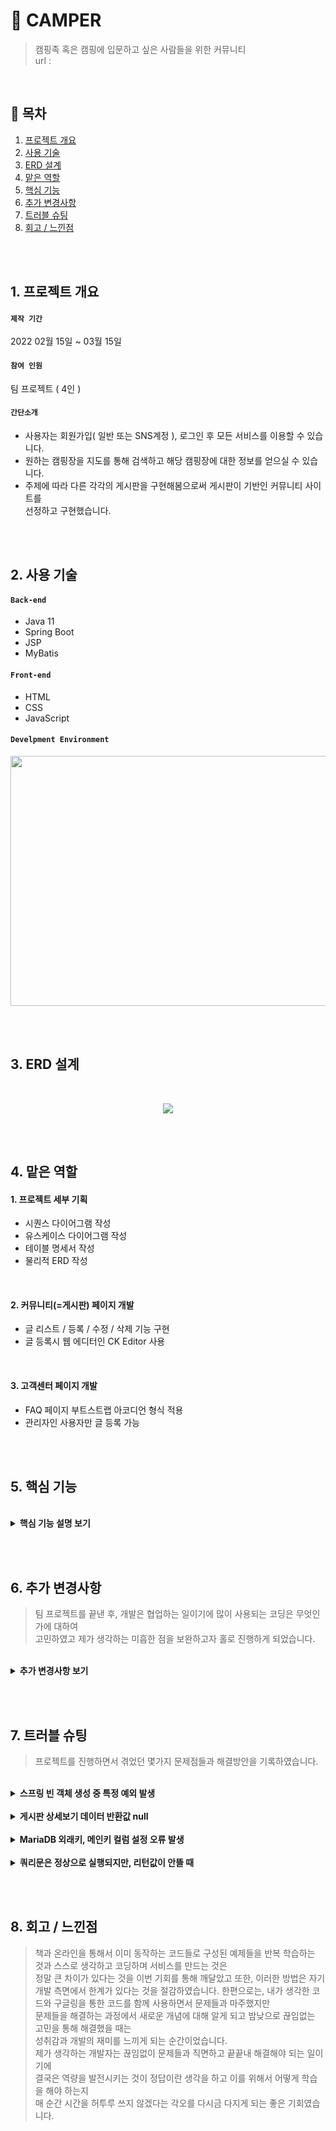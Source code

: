 # :pushpin: CAMPER
> 캠핑족 혹은 캠핑에 입문하고 싶은 사람들을 위한 커뮤니티  
> url : 

</br>

## :bookmark: 목차
1. [프로젝트 개요](#1-프로젝트-)
2. [사용 기술](#2-사용-기술)
3. [ERD 설계](#3-ERD-설계)
4. [맡은 역할](#4-맡은-역할)
5. [핵심 기능](#5-핵심-기능)
6. [추가 변경사항](#6-추가-변경사항)
7. [트러블 슈팅](#7-트러블-슈팅)
8. [회고 / 느낀점](#8-회고--느낀점)

</br></br>

## 1. 프로젝트 개요
#### `제작 기간`
2022 02월 15일 ~ 03월 15일  


#### `참여 인원`
팀 프로젝트 ( 4인 )  


#### `간단소개`
- 사용자는 회원가입( 일반 또는 SNS계정 ), 로그인 후 모든 서비스를 이용할 수 있습니다.
- 원하는 캠핑장을 지도를 통해 검색하고 해당 캠핑장에 대한 정보를 얻으실 수 있습니다.
- 주제에 따라 다른 각각의 게시판을 구현해봄으로써 게시판이 기반인 커뮤니티 사이트를  
선정하고 구현했습니다. 

</br></br>

## 2. 사용 기술
#### `Back-end`
  - Java 11
  - Spring Boot
  - JSP
  - MyBatis

#### `Front-end`
  - HTML
  - CSS
  - JavaScript
  
#### `Develpment Environment`
<p align="center">
<img src="https://user-images.githubusercontent.com/107043926/173319952-bf310141-537e-4820-88dc-05bb27d17615.png"
     width="1000" height="400">
</p>

</br></br>

## 3. ERD 설계
<br/>
<p align="center">
<img src="https://user-images.githubusercontent.com/107043926/173349847-2f931a2d-9fdb-49c1-907f-73e442e0a997.png">
</p>

</br></br>

## 4. 맡은 역할
#### 1. 프로젝트 세부 기획
  - 시퀀스 다이어그램 작성
  - 유스케이스 다이어그램 작성
  - 테이블 명세서 작성
  - 물리적 ERD 작성

</br>

#### 2. 커뮤니티(=게시판) 페이지 개발
  - 글 리스트 / 등록 / 수정 / 삭제 기능 구현
  - 글 등록시 웹 에디터인 CK Editor 사용

</br>

#### 3. 고객센터 페이지 개발
  - FAQ 페이지 부트스트랩 아코디언 형식 적용
  - 관리자인 사용자만 글 등록 가능

</br></br>

## 5. 핵심 기능
> 

</br>

<details>
<summary><b>핵심 기능 설명 보기</b></summary>
<div markdown="1">
  
<div>
</details>
  
</br></br>


## 6. 추가 변경사항

> 팀 프로젝트를 끝낸 후, 개발은 협업하는 일이기에 많이 사용되는 코딩은 무엇인가에 대하여    
> 고민하였고 제가 생각하는 미흡한 점을 보완하고자 홀로 진행하게 되었습니다.

</br>

<details>
<summary><b>추가 변경사항 보기</b></summary>
<div markdown="1">

### 6-1 커뮤니티 게시판 MyBatis 프레임워크로 변경
  SQL 문이 프로그래밍 소스 코드로부터 완전히 분리되어 아래 3가지 기능이 향상되고  
  실무에 많이 사용되므로 변경이 필수라고 생각했고 추가 진행사항으로 결정하고 실행에 옮겼습니다.
  - 코드의 간결성
  - 유지보수성 향상
  - 이식성 향상
  
  </br>
  
  기존 프로젝트의 디렉터리구조를 Mybatis를 적용해 아래와 같은 디렉터리 구조로 만들었습니다.
  
  </br>
  
  <p align="center">
  <img src="https://user-images.githubusercontent.com/107043926/173869875-78432eca-94d9-4c96-88d4-de3a37f387d8.png">
  </p>
  
  </br>
  
  <p align="center">
  <img src="https://user-images.githubusercontent.com/107043926/174450273-41865fa8-c2b0-43b8-9326-0adb9bc4e9e4.png">
  </p>
    
  </br>
  
  Mybatis 프레임워크를 적용하기 위해서 4개의 파일을 작성하고 Controller를 수정했습니다.
  <details>
  <summary><b>CommMapper.xml 코드 확인</b></summary>
    
  - Mybatis 사용목적 중 하나인 SQL문을 분리하기 위해 작성한다.
<div markdown="1">

```html
<?xml version="1.0" encoding="UTF-8"?>
<!DOCTYPE mapper 
PUBLIC "-//mybatis.org//DTD Mapper 3.0//EN" "http://mybatis.org/dtd/mybatis-3-mapper.dtd">
<mapper namespace="com.camper.community.mapper.CommMapper">

	<!-- 게시판 Mapper.xml -->
	
	<!-- 커뮤니티 캠핑로그 / 캠핑꿀팁 / 캠핑가자 List -->
	<select id="boardList" parameterType="com.camper.community.model.BoardTO" resultType="com.camper.community.model.BoardTO">
		SELECT PSEQ
	    		, TITLE
	            , NICK
	            , TYPE
	            , DATE_FORMAT( WDATE, '%y-%m-%d' ) AS WDATE
	    FROM p_table
	    WHERE TYPE = #{type}
	    ORDER BY PSEQ DESC
	    LIMIT 5 OFFSET #{offset}
	</select>
	
	<!-- 페이징 위한 게시글 count -->
	<select id="boardListCount" parameterType="com.camper.community.model.BoardTO" resultType="int" >
		SELECT COUNT(1)
		FROM p_table
		WHERE TYPE = #{type}
	</select>
	
	
	<!-- 커뮤니티 게시물 보기 -->
	<select id="viewBoard" parameterType="com.camper.community.model.BoardTO" resultType="com.camper.community.model.BoardTO">
		SELECT TITLE
	    		, NICK
	            , DATE_FORMAT( WDATE, '%y-%m-%d' ) AS WDATE
	            , CONTENT
	            , TYPE
	            , PSEQ 
	    FROM p_table 
	    WHERE PSEQ = #{pseq}
	</select>
	    
	    
	<!-- 커뮤니티 게시물 등록 -->
	<insert id="writeBoard" parameterType="com.camper.community.model.BoardTO">
		INSERT INTO p_table 
	    VALUES( 0, #{title}, #{nick}, #{pwd}, #{content}, #{type}, now(), #{heart}, #{preply} )
	</insert>
	
	
	<!--  커뮤니티 게시물 삭제 확인 -->
	<delete id="deleteOkBoard" parameterType="com.camper.community.model.BoardTO">
		DELETE FROM p_table 
	    WHERE PSEQ = #{pseq}
	</delete>
	
	
	<!-- 커뮤니티 게시물 수정 -->
	<select id="modifyBoard" parameterType="com.camper.community.model.BoardTO" resultType="com.camper.community.model.BoardTO">
		SELECT TITLE
				, NICK
				, CONTENT
				, TYPE
				, PSEQ
		FROM p_table 
		WHERE PSEQ = #{pseq}
	</select>
	
	
	<!-- 커뮤니티 게시물 수정 확인 -->
	 <update id="modifyOkBoard" parameterType="com.camper.community.model.BoardTO">
		UPDATE p_table SET TITLE = #{title}, CONTENT = #{content} 
	    WHERE PSEQ = #{pseq}
	</update>   
	    
	    
	<!-- 공지사항 List -->
	<select id="noticeList" parameterType="com.camper.community.model.BoardTO" resultType="com.camper.community.model.BoardTO">
		SELECT NSEQ
	    		, TITLE
	            , NICK
	            , TYPE
	            , DATE_FORMAT( WDATE, '%y-%m-%d' ) AS WDATE 
	    FROM n_board 
	    WHERE TYPE = #{type}
	    ORDER BY NSEQ DESC 
	</select>
	    
	    
	<!-- 공지사항 게시물 보기 -->
	<select id="noticeView" parameterType="com.camper.community.model.BoardTO" resultType="com.camper.community.model.BoardTO">
		SELECT TITLE
	    		, NICK
	            , DATE_FORMAT( WDATE, '%y-%m-%d' ) AS WDATE
	            , CONTENT
	            , TYPE
	            , NSEQ
	    FROM n_board 
	    WHERE NSEQ = #{nseq}
	</select>
	    
	    
	<!-- FAQ List -->
	<select id="faqList" parameterType="com.camper.community.model.BoardTO" resultType="com.camper.community.model.BoardTO">
		SELECT NSEQ
	    		, TITLE
	            , NICK
	            , CONTENT
	            , DATE_FORMAT(WDATE, '%Y-%m-%d' ) AS WDATE
	    FROM n_board 
	    WHERE TYPE = #{type}
	    ORDER BY NSEQ DESC  
	</select>
	
</mapper>
```

</div>
</details>
    
</br>
  
<details>
<summary><b>CommMapper.java 코드 확인</b></summary>
    
- CommMapper.xml 파일에 기재된 SQL문을 호출하기 위한 인터페이스(Interface)이다.
- 메서드명은 CommMapper.xml의 namespace ID와 맞춰야 한다.
<div markdown="1">

~~~java
package com.camper.community.mapper;

import java.util.List;

import org.apache.ibatis.annotations.Mapper;

import com.camper.community.model.BoardTO;


@Mapper
public interface CommMapper {
	
	// 커뮤니티 메인페이지 3개 List
	public List<BoardTO> boardList( BoardTO to );
	
	// 페이징 위한 게시글 count
	public int boardListCount( BoardTO to );

	// 커뮤니티 게시글 보기
	public BoardTO viewBoard( BoardTO to );
	
	// 커뮤니티 게시글 등록
	public int writeBoard( BoardTO to );
	
	// 커뮤니티 게시글 삭제
	// public BoardTO deleteBoard( BOardTO to );

	// 커뮤니티 게시글 삭제 확인
	public int deleteOkBoard( BoardTO to );
	
	// 커뮤니티 게시글 수정
	public BoardTO modifyBoard( BoardTO to );
	
	// 커뮤니티 게시글 수정 확인
	public int modifyOkBoard( BoardTO to );
	
	// 공지사항 게시글 List
	public List<BoardTO> noticeList( BoardTO to );
	
	// 공지사항 게시글 보기
	public BoardTO noticeView( BoardTO to );
	
	// FAQ 게시글 List
	public List<BoardTO> faqList( BoardTO to);
}

~~~

</div>
</details>
  
</br>
   
<details>
<summary><b>CommService.java 코드 확인</b></summary>
    
- 해당 Service에서 수행하는 기능들을 먼저 정의한 것이다.
- Controller는 화면에서 넘어오는 매개변수들을 이용해 Service객체들을 호출한다.
<div markdown="1">

~~~java
package com.camper.community.service;

import java.util.List;

import com.camper.community.model.BoardTO;
import com.camper.model.NboardTO;

public interface CommService {

	// 커뮤니티 메인페이지 3개 List
	public List<BoardTO> boardList( BoardTO to ) throws Exception;
		
	// 페이징 위한 게시글 count
	public int boardListCount( BoardTO to ) throws Exception;
		
	// 커뮤니티 게시글 보기
	public BoardTO viewBoard( BoardTO to ) throws Exception;
		
	// 커뮤니티 게시글 등록
	public int writeBoard( BoardTO to ) throws Exception;
		
	/*
	// 커뮤니티 게시글 삭제
	public BoardTO deleteBoard( BoardTO to ) throws Exception;
	*/
		
	// 커뮤니티 게시글 삭제 확인
	public int deleteOkBoard( BoardTO to ) throws Exception;
		
	// 커뮤니티 게시글 수정
	public BoardTO modifyBoard( BoardTO to ) throws Exception;
		
	// 커뮤니티 게시글 수정 확인
	public int modifyOkBoard( BoardTO to ) throws Exception;
		
	// 공지사항 게시글 List
	public List<BoardTO> noticeList( BoardTO to ) throws Exception;
		
	// 공지사항 게시글 보기
	public BoardTO noticeView( BoardTO to ) throws Exception;
		
	// FAQ 게시글 List
	public List<BoardTO> faqList( BoardTO to ) throws Exception;
}

~~~

</div>
</details>
    
</br>

<details>
<summary><b>CommServiceImpl 코드 확인</b></summary>
    
- CommService.java를 부모로 상속받아 구현하게 된다.
- CommServiceImpl.java는 비즈니스 로직 즉, 기능을 구현하는 구현부를 수행하는 역할을 맡는다.
<div markdown="1">

~~~java
package com.camper.community.service.impl;

import java.util.List;

import org.springframework.beans.factory.annotation.Autowired;
import org.springframework.stereotype.Service;

import com.camper.community.mapper.CommMapper;
import com.camper.community.model.BoardTO;
import com.camper.community.service.CommService;

import lombok.extern.slf4j.Slf4j;

@Slf4j
@Service
public class CommServiceImpl implements CommService {

	@Autowired
	CommMapper commMapper;
	
	// 커뮤니티 게시글 List
	@Override
	public List<BoardTO> boardList(BoardTO to) throws Exception {
		
		List<BoardTO> list = null;
		
		try {
			list = commMapper.boardList( to );
		} catch (Exception e) {
			log.error( "[게시판 리스트 조회 에러]" + e.getMessage() );
		}
		
		return list;
	}
	
	// 페이징 위한 게시글 count
	public int boardListCount( BoardTO to ) throws Exception {
		// 게시판 카운트
		return commMapper.boardListCount( to );
		
	}
	
	// 게시판 게시글 상세보기
	@Override
	public BoardTO viewBoard(BoardTO to) throws Exception {
		
		BoardTO board = null;
		
		try {
			board = commMapper.viewBoard( to );
		} catch (Exception e) {
			log.error( "[게시글 상세 보기 에러]" + e.getMessage() );
		}
		
		return board;
	}
	
	// 게시판 게시글 등록
	@Override
	public int writeBoard(BoardTO to) throws Exception {
		
		int flag = 1;
		
		try {
			if( commMapper.writeBoard( to ) == 1 ) {
				flag = 0;
			}
		} catch (Exception e) {
			log.error( "[게시판 게시글 등록 에러]" + e.getMessage() );
		}
		return flag;
	}
	
	/*
	// 게시판 게시글 삭제
	@Override
	public BoardTO deleteBoard(BoardTO to) throws Exception {
		BoardTO board = null;
		
		try {
			board = commMapper.deleteBoard( to );
		} catch (Exception e) {
			log.error( "[게시판 게시글 삭제 에러]" + e.getMessage() );
		}
		
		return board;
		
	}
	*/
	
	// 게시판 게시글 삭제 확인
	@Override
	public int deleteOkBoard(BoardTO to) throws Exception {
		
		int flag = 1;
		
		try {
			if( commMapper.deleteOkBoard( to ) == 1 ) {
				// 정상
				flag = 0;
			}
		} catch (Exception e) {
			log.error( "[게시판 게시글 삭제 확인 에러]" + e.getMessage() );
		}
		return flag;
	}
	
	// 게시판 게시글 수정
	@Override
	public BoardTO modifyBoard(BoardTO to) throws Exception {
		
		BoardTO board2 = null;
		
		try {
			board2 = commMapper.modifyBoard( to );
		} catch (Exception e) {
			log.error( "[게시판 게시글 수정 에러]" + e.getMessage() );
		}
		
		return board2;
		
	}
	
	// 게시판 게시글 수정 확인
	@Override
	public int modifyOkBoard(BoardTO to) throws Exception {
		
		int flag = 1;
		
		try {
			if( commMapper.modifyOkBoard( to ) == 1 ) {
				// 정상
				flag = 0;
			}
		} catch (Exception e) {
			log.error( "[게시판 게시글 수정 확인 에러]" + e.getMessage() );
		}
		
		return flag;
	}

	// 공지사항 List
	@Override
	public List<BoardTO> noticeList(BoardTO to) throws Exception {
		
		List<BoardTO> list = null;
		
		try {
			list = commMapper.noticeList( to );
		} catch (Exception e) {
			log.error( "[공지사항 리스트 에러]" + e.getMessage() );
		}
		
		return list;
	}

	// 공지사항 글보기
	@Override
	public BoardTO noticeView(BoardTO to) throws Exception {
		
		BoardTO board3 = null;
		
		try {
			board3 = commMapper.noticeView( to );
		} catch (Exception e) {
			log.error( "[공지사항 글보기 에러]" + e.getMessage() );
		}
		return board3;
	}

	// FAQ List
	@Override
	public List<BoardTO> faqList(BoardTO to) throws Exception {
		
		List<BoardTO> list = null;
		
		try {
			list = commMapper.faqList( to );
		} catch (Exception e) {
			log.error( "[문의응답 리스트 에러]" + e.getMessage() );
		}
		
		return list;
	}
}
	
~~~

</div>
</details>
    
</br>
    
<details>
<summary><b>CommController.java 코드 확인</b></summary>
<div markdown="1">

~~~java

package com.camper.community.controller;

import java.io.File;
import java.io.FileOutputStream;
import java.io.IOException;
import java.io.OutputStream;
import java.io.PrintWriter;
import java.net.http.HttpRequest;
import java.util.ArrayList;
import java.util.List;
import java.util.UUID;

import javax.servlet.http.HttpServletRequest;
import javax.servlet.http.HttpServletResponse;
import javax.servlet.http.HttpSession;

import org.apache.commons.lang3.StringUtils;
import org.springframework.beans.factory.annotation.Autowired;
import org.springframework.web.bind.annotation.PostMapping;
import org.springframework.web.bind.annotation.RequestMapping;
import org.springframework.web.bind.annotation.RequestMethod;
import org.springframework.web.bind.annotation.RequestParam;
import org.springframework.web.bind.annotation.ResponseBody;
import org.springframework.web.bind.annotation.RestController;
import org.springframework.web.multipart.MultipartFile;
import org.springframework.web.servlet.ModelAndView;

import com.camper.community.model.BoardTO;
import com.camper.community.model.PagingVO;
import com.camper.community.service.CommService;
import com.camper.model.NboardTO;
import com.camper.model.ReplyTO;
import com.camper.service.ReplyService;
import com.google.gson.JsonObject;

// 캠핑톡톡 Controller
@RestController
public class CommController {
	
	@Autowired
	CommService commService;
	
	@Autowired
	ReplyService replyService;
	

	// 캠핑톡톡 메인 ( main )
	@RequestMapping("/community/main.do")
	public ModelAndView boardMain(BoardTO to) throws Exception {
		
		
		// 현재 페이지 번호
		if(StringUtils.isEmpty(String.valueOf( to.getCpage()))) {
			to.setCpage(1);
		}
		
		// 캠핑로그 List 부분
		to.setType("l");
		List<BoardTO> boardLists5 = commService.boardList( to );
		
		// 캠핑꿀팁 List 부분
		to.setType("t");
		List<BoardTO> boardLists6 = commService.boardList( to );
		
		// 캠핑가자 List 부분
		to.setType("g");
		List<BoardTO> boardLists7 = commService.boardList( to );
		
		ModelAndView modelAndView = new ModelAndView();
		modelAndView.addObject( "boardLists5", boardLists5 );
		modelAndView.addObject( "boardLists6", boardLists6 );
		modelAndView.addObject( "boardLists7", boardLists7 );
		
		modelAndView.setViewName("community/board_main");
		return modelAndView;
	}
	
	// 캠핑로그 리스트 ( list1 )
	@RequestMapping("/community/camplog.do")
	public ModelAndView boardCamplog(BoardTO to) throws Exception {
		
		// 페이징 정보 설정
		if(to.getCpage() == 0) {
			to.setCpage(1);
		}
		to.setOffset((to.getCpage() - 1) * 5);
		
		// 게시판 조회
		to.setType("l");
		int totalCount = commService.boardListCount( to );
		
		List<BoardTO> boardLists = commService.boardList(to);
		
		ModelAndView modelAndView = new ModelAndView();
		modelAndView.addObject( "boardLists", boardLists );
		modelAndView.addObject( "paging", new PagingVO( to.getCpage(), totalCount ) ); 
		
		modelAndView.setViewName("community/board_list1");
		return modelAndView;
	}

	// 캠핑꿀팁 리스트 ( list2 )
	@RequestMapping("/community/camptip.do")
	public ModelAndView boardCamptip(BoardTO to) throws Exception {
		
		// 페이징 정보 설정
		if(to.getCpage() == 0) {
			to.setCpage(1);
		}
		to.setOffset((to.getCpage() - 1) * 5);
		
		// 게시판 조회
		to.setType("t");
		int totalCount = commService.boardListCount( to );
		
		List<BoardTO> boardLists2 = commService.boardList(to);
		
		ModelAndView modelAndView = new ModelAndView();
		modelAndView.addObject( "boardLists2", boardLists2 );
		modelAndView.addObject( "paging", new PagingVO( to.getCpage(), totalCount ) ); 
		
		modelAndView.setViewName("community/board_list2");
		return modelAndView;
	}

	// 캠핑가자 리스트 ( list3 )
	@RequestMapping("/community/campgo.do")
	public ModelAndView boardCampgo(BoardTO to) throws Exception {
		
		// 페이징 정보 설정
		if(to.getCpage() == 0) {
			to.setCpage(1);
		}
		to.setOffset((to.getCpage() - 1) * 5);
				
		// 게시판 조회
		to.setType("g");
		int totalCount = commService.boardListCount( to );
				
		List<BoardTO> boardLists3 = commService.boardList(to);
		
		ModelAndView modelAndView = new ModelAndView();
		modelAndView.addObject( "boardLists3", boardLists3 );
		modelAndView.addObject( "paging", new PagingVO( to.getCpage(), totalCount ) ); 
		
		modelAndView.setViewName("community/board_list3");
		return modelAndView;
	}

	// 캠핑로그 글쓰기 ( write )
	@RequestMapping("/community/write.do")
	public ModelAndView boardWrite(BoardTO to) {
		
		ModelAndView modelAndView = new ModelAndView();
		modelAndView.setViewName("community/board_write");
		
		return modelAndView;
	}
	
	// 캠핑꿀팁 글쓰기 ( write2 )
	@RequestMapping("/community/write2.do")
	public ModelAndView boardWrite2(BoardTO to) {
		
		ModelAndView modelAndView = new ModelAndView();
		modelAndView.setViewName("community/board_write2");
		
		return modelAndView;
	}
	
	// 캠핑가자 글쓰기 ( write3 )
	@RequestMapping("/community/write3.do")
	public ModelAndView boardWrite3(BoardTO to) {
		
		ModelAndView modelAndView = new ModelAndView();
		modelAndView.setViewName("community/board_write3");
		
		return modelAndView;
	}
	
	// 캠핑로그 글쓰기 ( writeOK )
	@RequestMapping("/community/writeOk.do")
	public ModelAndView boardWriteOk(HttpServletRequest request, HttpServletResponse response) throws Exception {
			
		BoardTO to = new BoardTO();
		
		to.setTitle( request.getParameter( "title" ) );
		to.setContent( request.getParameter( "content" ) );
		to.setPwd( request.getParameter( "pwd" ) );
		
		// 로그인 세션에서 조회
		to.setNick( request.getSession().getAttribute("nick").toString() );
		// to.setType( request.getParameter( "type" ) );
		// 타입 지정
		to.setType( "l" );
		
		int flag = commService.writeBoard( to );
			
		ModelAndView modelAndView = new ModelAndView();
		modelAndView.addObject( "flag", flag );
		
		modelAndView.setViewName("community/board_write_ok");
		return modelAndView;
	}
	
	// 캠핑꿀팁 글쓰기 ( writeOK2 )
	@RequestMapping("/community/writeOk2.do")
	public ModelAndView boardWriteOk2(HttpServletRequest request, HttpServletResponse response) throws Exception {
			
		BoardTO to = new BoardTO();
		
		to.setTitle( request.getParameter( "title" ) );
		to.setContent( request.getParameter( "content" ) );
		to.setPwd( request.getParameter( "pwd" ) );
		
		// 로그인 세션에서 조회
		to.setNick( request.getSession().getAttribute("nick").toString() );
		// to.setType( request.getParameter( "type" ) );
		// 타입 지정
		to.setType( "t" );
		
		int flag = commService.writeBoard( to );
			
		ModelAndView modelAndView = new ModelAndView();
		modelAndView.setViewName("community/board_write_ok2");
		modelAndView.addObject( "flag", flag );
			
		return modelAndView;
	}
	
	// 캠핑가자 글쓰기 ( writeOK3 )
	@RequestMapping("/community/writeOk3.do")
	public ModelAndView boardWriteOk3(HttpServletRequest request, HttpServletResponse response) throws Exception {
			
		BoardTO to = new BoardTO();
		
		to.setTitle( request.getParameter( "title" ) );
		to.setContent( request.getParameter( "content" ) );
		to.setPwd( request.getParameter( "pwd" ) );
		
		// 로그인 세션에서 조회
		to.setNick( request.getSession().getAttribute("nick").toString() );
		// 타입 지정
		to.setType( "g" );
		
		int flag = commService.writeBoard( to );
			
		ModelAndView modelAndView = new ModelAndView();
		modelAndView.setViewName("community/board_write_ok3");
		modelAndView.addObject( "flag", flag );
			
		return modelAndView;
	}

	// 캠핑톡톡 글보기  ( view )
	@RequestMapping("/community/view.do")
	public ModelAndView boardView(HttpServletRequest request) throws Exception {
		
		BoardTO to = new BoardTO();
		
		to.setPseq( Integer.parseInt(request.getParameter( "pseq" )) );
		to.setType( request.getParameter( "type" ) );
		
		// Param값과 상세 리턴값 구별
		BoardTO board = commService.viewBoard( to );
		
		// 모댓글 카운트
		ReplyTO reply = new ReplyTO();
		reply.setBno(to.getPseq());
		int totalCount = replyService.selectReplyCount(reply);
		
		ModelAndView modelAndView = new ModelAndView();
		modelAndView.addObject( "board", board );
		modelAndView.addObject( "totalCount", totalCount );
		
		modelAndView.setViewName("community/board_view");
		return modelAndView;
	}
	
	// 캠핑톡톡 글수정 ( modify )
	@RequestMapping("/community/modify.do")
	public ModelAndView boardModify(HttpServletRequest request) throws Exception {
		
		BoardTO to = new BoardTO();
		
		to.setPseq( Integer.parseInt(request.getParameter( "pseq" )) );
		to.setType( request.getParameter( "type" ) );
		
		// Param값과 상세 리턴값 구별
		BoardTO board2 = commService.modifyBoard( to );
		
		ModelAndView modelAndView = new ModelAndView();
		modelAndView.addObject( "board2", board2 );
		
		modelAndView.setViewName("community/board_modify");
		return modelAndView;
	}
	
	// 캠핑톡톡 글수정( modifyOk )
	@RequestMapping("/community/modifyOk.do")
	public ModelAndView boardModifyOk(HttpServletRequest request) throws Exception {
		
		BoardTO to = new BoardTO();
		
		to.setPseq( Integer.parseInt(request.getParameter( "pseq" )) );
		to.setNick( request.getSession().getAttribute("nick").toString() );
		to.setTitle( request.getParameter( "title" ) );
		to.setType( request.getParameter( "type" ) );
		to.setContent( request.getParameter( "content" ) );
		
		int flag = commService.modifyOkBoard( to );
		
		ModelAndView modelAndView = new ModelAndView();
		modelAndView.addObject( "flag", flag );
		modelAndView.addObject( "pseq", to.getPseq() );
		
		modelAndView.setViewName("community/board_modify_ok");
		return modelAndView;
	}
	
	/*
	// 캠핑톡톡 글삭제 ( delete )
	@RequestMapping("/community/delete.do")
	public ModelAndView boardDelete(HttpServletRequest request) throws Exception {
		
		BoardTO to = new BoardTO();
		
		to.setPseq( Integer.parseInt(request.getParameter( "pseq" )) );
		to.setType( request.getParameter( "type" ) );
		
		BoardTO board2 = commService.deleteBoard( to );
		
		ModelAndView modelAndView = new ModelAndView();
		modelAndView.addObject( "board2", board2 );
		
		modelAndView.setViewName("community/board_delete");
		return modelAndView;
	}
	*/
	
	// 캠핑톡톡 글삭제 ( deleteOk )
	@RequestMapping("/community/deleteOk.do")
	public ModelAndView boardDeleteOk(HttpServletRequest request) throws Exception {
		
		BoardTO to = new BoardTO();
		
		to.setPseq( Integer.parseInt(request.getParameter( "pseq" )) );
		to.setPwd( request.getParameter( "pwd" ) );
		
		int flag = commService.deleteOkBoard( to );
		
		ModelAndView modelAndView = new ModelAndView();
		modelAndView.addObject( "flag", flag );
		modelAndView.addObject( "boardType", request.getParameter( "boardType" ) );
		
		modelAndView.setViewName("community/board_delete_ok");
		return modelAndView;
	}

	// 자주 묻는 질문 ( FAQ )
	@RequestMapping("/ask/faq.do")
	public ModelAndView boardFaq( BoardTO to ) throws Exception {
		
		to.setType( "f" );
		List<BoardTO> boardLists = commService.faqList( to );
		
		ModelAndView modelAndView = new ModelAndView();
		modelAndView.addObject( "boardLists", boardLists );
		
		modelAndView.setViewName("community/board_faq");
		return modelAndView;
	}

	// 공지사항 List
	@RequestMapping("/ask/notice.do")
	public ModelAndView boardNotice(BoardTO to) throws Exception {
		
		// 페이징 정보 설정
		if(to.getCpage() == 0) {
			to.setCpage(1);
		}
		to.setOffset((to.getCpage() - 1) * 5);
				
		// 게시판 조회
		to.setType("n");
		int totalCount = commService.boardListCount( to );
				
		List<BoardTO> boardLists4 = commService.noticeList(to);
		
		ModelAndView modelAndView = new ModelAndView();
		modelAndView.addObject( "boardLists4", boardLists4 );
		modelAndView.addObject( "paging", new PagingVO( to.getCpage(), totalCount ) );

		modelAndView.setViewName("community/board_notice");
		return modelAndView;
	}
	
	// 공지사항 글보기  ( view2 )
	@RequestMapping("/community/view2.do")
	public ModelAndView boardView2(HttpServletRequest request) throws Exception {
			
		BoardTO to = new BoardTO();
		
		to.setNseq( request.getParameter( "nseq" ) );
		to.setType( request.getParameter( "type" ) );
			
		BoardTO board3 = commService.noticeView( to );
			
		ModelAndView modelAndView = new ModelAndView();
		modelAndView.addObject( "board3", board3 );
		
		modelAndView.setViewName("community/board_view2");
		return modelAndView;
	}
	
	//------------------------------- ck에디터
	// 파일업로드
	@PostMapping("/admin/resources/ckUpload")
	public void postCKEditorImgUpload(HttpServletRequest req, HttpServletResponse res, @RequestParam MultipartFile upload) throws Exception {
		 
		String uploadPath = req.getSession().getServletContext().getRealPath("/").concat("resources");
		System.out.println("uploadPath  : "+uploadPath);
		
		// 랜덤 문자 생성
		UUID uid = UUID.randomUUID();
		 
		OutputStream out = null;
		PrintWriter printWriter = null;
		   
		// 인코딩
		res.setCharacterEncoding("utf-8");
		res.setContentType("application/json");
		 
		try {
			
			// 파일 이름 가져오기
			String fileName =  upload.getOriginalFilename(); 
			byte[] bytes = upload.getBytes();
		  
			// 업로드 경로
			String ckUploadPath = uploadPath + File.separator + "ckUpload" + File.separator + uid + "_" +fileName;
		  
			out = new FileOutputStream(new File(ckUploadPath));
			out.write(bytes);
			out.flush(); // out에 저장된 데이터를 전송하고 초기화
		  
			//String callback = req.getParameter("CKEditorFuncNum");
			printWriter = res.getWriter();
			String fileUrl = "/resources/ckUpload/" + uid + "_" +fileName; // 작성화면
		  
			// 업로드시 메시지 출력
			JsonObject json = new JsonObject();
			json.addProperty("uploaded", 1);
			json.addProperty("fileName", fileName);
			json.addProperty("url", fileUrl);
			printWriter.println(json);
		  
			printWriter.flush();
			
			System.out.println("test url : "+req.getSession().getServletContext().getRealPath("resouces/ckUpload"));
			System.out.println("url : "+fileUrl);
			System.out.println("ckUploadPath : "+ckUploadPath);
			
		} catch (IOException e) { e.printStackTrace();
		} finally {
		  try {
		   if(out != null) { out.close(); }
		   if(printWriter != null) { printWriter.close(); }
		  } catch(IOException e) { e.printStackTrace(); }
		 }
		 return; 
	}
	
	
	// ------------------------------ 댓글관련
	
	// 모댓글 작성
	@ResponseBody
	@RequestMapping(value = "/community/camp_write_reply.do", method = { RequestMethod.POST })
	public ReplyTO write_reply(@RequestParam int bno, @RequestParam String content, HttpSession session) throws Exception {
		
		ReplyTO to = new ReplyTO();
		// 게시물 번호 세팅
		to.setBno(bno);
		
		// 댓글 내용 세팅
		to.setContent(content);

		// 댓글작성자 nick을 writer로 세팅
		to.setNick((String) session.getAttribute("nick"));
		
		//	값이 잘 넘어오는지 확인
		/*
		  System.out.println("controller bno: " + to.getBno());
		  System.out.println("controller content: " + to.getContent());
		  System.out.println("controller writer: " + to.getWriter());
		 */
		
		// +1된 댓글 갯수를 담아오기 위함
		ReplyTO result = replyService.writeReply(to);
		
		// 모댓글 카운트
		int totalCount = replyService.selectReplyCount(to);
		result.setTotalCount(totalCount);
		
		return result;
	}

	// 답글작성
	@ResponseBody
	@RequestMapping(value = "/community/camp_write_rereply.do", method = { RequestMethod.POST })
	public ReplyTO write_rereply(@RequestParam int bno, @RequestParam int rno, @RequestParam String content, HttpSession session) throws Exception {
		
		ReplyTO to = new ReplyTO();
		// 게시물 번호 세팅
		to.setBno(bno);
		
		// 댓글번호
		to.setRno(rno);
		
		// 댓글 내용 세팅
		to.setContent(content);

		// 댓글작성자 nick을 writer로 세팅
		to.setNick((String) session.getAttribute("nick"));
		
		// 답글 작성
		replyService.writeRereply(to);
		
		// 모댓글 카운트
		ReplyTO result = new ReplyTO();
		int totalCount = replyService.selectReplyCount(to);
		result.setTotalCount(totalCount);
		
		return result;
	}
		
	// 댓글 리스트
	@ResponseBody
	@RequestMapping(value = "/community/camp_replyList.do", method = { RequestMethod.GET })
	public List<ReplyTO> replyList(@RequestParam int bno, HttpSession session) throws Exception {
		
		ReplyTO to = new ReplyTO();
		// 게시물 번호 세팅
		to.setBno(bno);

		// 댓글 리스트 조회
		List<ReplyTO> result = replyService.replyList(to);
		
		return result;
	}
	
	// 모댓글 삭제
	@ResponseBody
	@RequestMapping(value = "/community/camp_delete_reply.do", method = { RequestMethod.POST })
	public ReplyTO delete_reply(@RequestParam int bno, @RequestParam int rno,HttpSession session) throws Exception {
		
		ReplyTO to = new ReplyTO();
		// 게시물 번호 세팅
		to.setBno(bno);
		
		// 댓글 번호 셋팅
		to.setRno(rno);

		// 모댓글 삭제
		replyService.deleteReply(to);
		
		// 모댓글 카운트
		ReplyTO result = new ReplyTO();
		int totalCount = replyService.selectReplyCount(to);
		result.setTotalCount(totalCount);
		
		return result;
	}
	
	// 답글 삭제
	@ResponseBody
	@RequestMapping(value = "/community/camp_delete_rereply.do", method = { RequestMethod.POST })
	public ReplyTO delete_rereply(@RequestParam int bno, @RequestParam int rno, HttpSession session) throws Exception {
		
		ReplyTO to = new ReplyTO();
		// 게시물 번호 세팅
		to.setBno(bno);
				
		// 댓글 번호 셋팅
		to.setRno(rno);
		
		// 답글 삭제
		replyService.deleteRereply(to);
		
		// 댓글 카운트
		ReplyTO result = new ReplyTO();
		int totalCount = replyService.selectReplyCount(to);
		result.setTotalCount(totalCount);
		
		return result;
	}
}	
	
~~~

</div>
</details>
    
</br>
  
### 6-2 커뮤니티 게시판 View 담당 .jsp 파일 JSTL의 사용
  팀 프로젝트를 진행하면서 수업내용을 참고하여 HTML 코드 내에 Java 코드인 스크립틀릿을 사용하였지만  
  현재는 가독성이 떨어지고 View와 비즈니스 로직의 분리  JSTL을 많이 사용하므로 추세에 맞게   
  JSTL로 변경하는 작업을 진행하였습니다.
    
<details>
<summary><b>JSTL 적용 EX 1) </b></summary>

- 게시판 List 화면 출력을 위한 JSTL 사용
- 목록을 가진 List를 출력하기 위해 반복문인 <c:forEach>  
var=변수명 , items=List객체명 , varStatus=반복상태를알수있는 변수를 사용
- EL을 사용하여 리턴값 표현
<div markdown="1">

```html
<c:forEach var="board" items="${boardLists}" varStatus="status">
   <article>
	<div>
	   <a href="/community/view.do?cpage=${board.cpage}&pseq=${board.pseq}&type=${board.type}">${board.title}</a>
	</div>
	   <ul class="list-inline">
		<li class="list-inline-item">by <a href="" data-toggle="modal" data-target="#userprofile" onclick="userProfile('${board.nick}')">${board.nick}</a></li>
		<li class="list-inline-item">${board.wdate}</li>
	   </ul>
     </article>
  </c:forEach>
    
```

</div>
</details>
  
</br>
    
<details>
<summary><b>JSTL 적용 EX 2) </b></summary>

- 글쓰기 버튼 part에 JSTL 사용
- <c:choose> , <c:when> , <C:otherwise>를 사용하여 조건문 형태로 사용한다. 
- session 객체의 nick 값이 비어있는(= 로그인 X ) 상태에선 글쓰기 버튼을 누르면  
로그인을 하라는 알람창이 뜬다.
- 로그인된 상태라면, 글쓰기 버튼을 누르면 글쓰기창이 띄워지게 된다.
<div markdown="1">

```html
<!--  버튼 Part -->
<c:choose>
	<c:when test="${empty sessionScope.nick}">
		<input type="button" value="글쓰기" class="btn btn-transparent" style="float: right;" onclick="javascript:alert('로그인을 하셔야합니다.')" >
	</c:when>
	<c:otherwise>
		<input type="button" value="글쓰기" class="btn btn-transparent" style="float: right;" onclick="location.href='/community/write.do'" >
	</c:otherwise>
</c:choose>
	
```
	
</div>
</details>
  
</br>
    
<details>
<summary><b>JSTL 적용 EX 3) </b></summary>

- 게시글 상세보기 페이지 수정 / 삭제 버튼 JSTL 사용
- <c:if> 내 test속성이 참값이면 실행된다.
- Session 객체의 nick 값과 리턴 nick 값이 같으면 즉 자신이 쓴 글 상세보기 페이지안에서는  
수정/삭제 버튼이 생긴다.
<div markdown="1">

```html
<div style="float: right;">
	<c:if test="${board.nick eq sessionScope.nick }">
		<input type="button" value="수정" class="btn btn-transparent" onclick="location.href='/community/modify.do?pseq=${board.pseq}&type=${board.type}'" />
		<input type="button" value="삭제" id="dbtn" class="btn btn-transparent" onclick="location.href='/community/delete.do?pseq=${board.pseq}&type=${board.type}'" />
	</c:if>
</div>	
```

</div>
</details>

<div>
</details>
  
</br></br>

## 7. 트러블 슈팅
> 프로젝트를 진행하면서 겪었던 몇가지 문제점들과 해결방안을 기록하였습니다.

</br>

<details>
<summary><b>스프링 빈 객체 생성 중 특정 예외 발생 </b></summary>
<div markdown="1">
  
- 스프링 실행 중 아래 에러 메시지 발생  
`org.springframework.beans.factory.UnsatisfiedDependencyException: Error creating bean with name ~`
  
- 해결    
해결방안으로는 보통 2가지를 확인해야 한다.
	- 어노테이션을 확인
	- Mapper.xml 쿼리문에 문제가 없는지 확인  
	
저의 경우에는 단순히 mapper.xml 안의 쿼리문 오타였기 때문에 수정해서 문제를 해결하였습니다.
  
</div>
</details>
    
</br>
    
<details>
<summary><b>게시판 상세보기 데이터 반환값 null </b></summary>
<div markdown="1">
    
  
  - 해결  
    - pseq 파라미터값 부분 브레이킹 포인트 만든 후, 디버그 모드로 실행하고  
      데이터값이 잘 나오는지 확인  
      => 리턴값이 다 Null로 나온다.  
  
    - 왜 리턴값이 Null인지 확인하기 위해서, DBMS 툴(하이디SQL)을 통해서 쿼리문을 확인
      => 정상 작동 확인  
  
    - CommServiceImpl.java에서 비즈니스 로직이 리턴을 해주는지 확인  
      => 파라미터값을 리턴하고 있는 로직을 수정해서 문제를 해결하였습니다.
  
</div>
</details>

</br>
    
<details>
<summary><b>MariaDB 외래키, 메인키 컬럼 설정 오류 발생</b></summary>
<div markdown="1">
  
- 에러 메시지 발생  
`errno: 150 "Foreign Key constraint incorrectly formed`
  
- 해결  
이 에러메시지를 본다면 몇 가지를 확인해야 한다.
	- 데이터의 타입이 같은지?  
	=> Main 키가 INT이면 외래키도 INT 이여야 한다.
	
	- Main 키와 외래키 모두 NOT NULL 체크되어있는지 확인한다.
	
	- 참조하는 키(Reference Key)가 메인키 혹은 유니크 키인지 확인한다.
  
</div>
</details>

</br>
    
<details>
<summary><b>쿼리문은 정상으로 실행되지만, 리턴값이 안뜰 때</b></summary>
<div markdown="1">
  	
- 해결  
	- Mybatis에서 select 된 데이터를 어떤 자바 객체에 매핑할지  지정해주는 것이다.	
	- parameterType은 생략이 가능하나 resultType의 select 엘리먼트에서 생략될 수 없는 속성이다.
  
</div>
</details>

</br></br>

## 8. 회고 / 느낀점
    
> 책과 온라인을 통해서 이미 동작하는 코드들로 구성된 예제들을 반복 학습하는 것과 스스로 생각하고 코딩하며 서비스를 만드는 것은  
> 정말 큰 차이가 있다는 것을 이번 기회를 통해 깨달았고 또한, 이러한 방법은 자기 개발 측면에서 한계가 있다는 것을 절감하였습니다.
> 한편으로는, 내가 생각한 코드와 구글링을 통한 코드를 함께 사용하면서 문제들과 마주했지만  
> 문제들을 해결하는 과정에서 새로운 개념에 대해 알게 되고 밤낮으로 끊임없는 고민을 통해 해결했을 때는  
> 성취감과 개발의 재미를 느끼게 되는 순간이었습니다.    
> 제가 생각하는 개발자는 끊임없이 문제들과 직면하고 끝끝내 해결해야 되는 일이기에  
> 결국은 역량을 발전시키는 것이 정답이란 생각을 하고 이를 위해서 어떻게 학습을 해야 하는지  
> 매 순간 시간을 허투루 쓰지 않겠다는 각오를 다시금 다지게 되는 좋은 기회였습니다.
    
</br></br>
